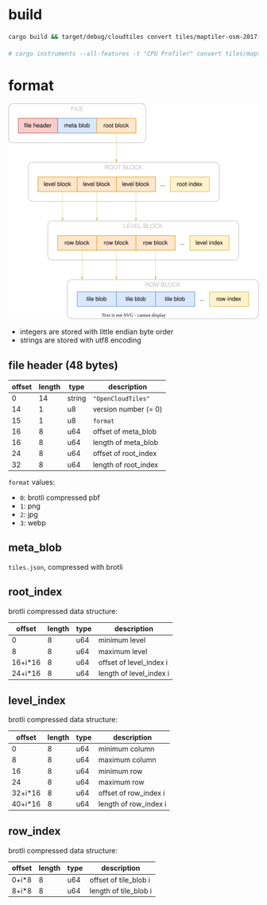 
# build

```bash
cargo build && target/debug/cloudtiles convert tiles/maptiler-osm-2017-07-03-v3.6.1-germany_berlin.mbtiles tiles/berlin.cloudtiles

# cargo instruments --all-features -t "CPU Profiler" convert tiles/maptiler-osm-2017-07-03-v3.6.1-germany_berlin.mbtiles tiles/berlin.cloudtiles
```

# format

![file format](docs/file_format.svg)

- integers are stored with little endian byte order
- strings are stored with utf8 encoding

## file header (48 bytes)

| offset | length | type   | description          |
| ------ | ------ | ------ | -------------------- |
| 0      | 14     | string | `"OpenCloudTiles"`   |
| 14     | 1      | u8     | version number (= 0) |
| 15     | 1      | u8     | `format`             |
| 16     | 8      | u64    | offset of meta_blob  |
| 16     | 8      | u64    | length of meta_blob  |
| 24     | 8      | u64    | offset of root_index |
| 32     | 8      | u64    | length of root_index |

`format` values:
  - `0`: brotli compressed pbf
  - `1`: png
  - `2`: jpg
  - `3`: webp

## meta_blob

`tiles.json`, compressed with brotli

## root_index

brotli compressed data structure:

| offset  | length | type | description             |
| ------- | ------ | ---- | ----------------------- |
| 0       | 8      | u64  | minimum level           |
| 8       | 8      | u64  | maximum level           |
| 16+i*16 | 8      | u64  | offset of level_index i |
| 24+i*16 | 8      | u64  | length of level_index i |

## level_index

brotli compressed data structure:

| offset  | length | type | description           |
| ------- | ------ | ---- | --------------------- |
| 0       | 8      | u64  | minimum column        |
| 8       | 8      | u64  | maximum column        |
| 16      | 8      | u64  | minimum row           |
| 24      | 8      | u64  | maximum row           |
| 32+i*16 | 8      | u64  | offset of row_index i |
| 40+i*16 | 8      | u64  | length of row_index i |

## row_index

brotli compressed data structure:

| offset | length | type | description           |
| ------ | ------ | ---- | --------------------- |
| 0+i*8  | 8      | u64  | offset of tile_blob i |
| 8+i*8  | 8      | u64  | length of tile_blob i |
